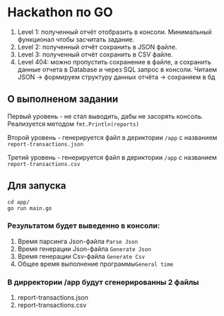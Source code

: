 # Hackathon по GO

1. Level 1: полученный отчёт отобразить в консоли.   Минимальный функционал чтобы засчитать задание.
2. Level 2: полученный отчёт сохранить в JSON файле.
3. Level 3: полученный отчёт сохранить в CSV файле.
4. Level 404: можно пропустить сохранение в файле, а сохранить данные отчета в Database и через SQL запрос в консоли.
Читаем JSON -> формируем структуру данных отчёта -> сохраняем в бд

## О выполненом задании
Первый уровень - не стал выводить, дабы не засорять консоль. Реализуется методом `fmt.Println(reports)`

Второй уровень - генерируется файл в дериктории `/app` с названием `report-transactions.json`

Третий уровень - генерируется файл в дериктории `/app` с названием `report-transactions.csv`

## Для запуска
```
cd app/
go run main.go 
```

### Результатом будет выведенно в консоли:
1. Время парсинга Json-файла `Parse Json`
2. Время генерации Json-файла `Generate Json`
3. Время генерации Csv-файла  `Generate Csv`
4. Общее время выполнение программы`General time`

### В дирректории /app будут сгенерированны 2 файлы
1. report-transactions.json
2. report-transactions.csv
